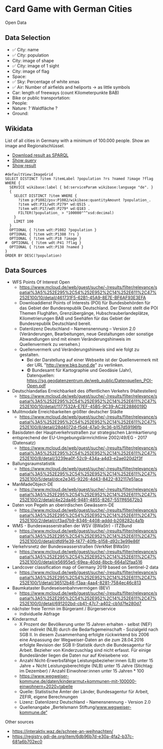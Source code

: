 # Card Game with German Cities

Open Data

## Data Selection

- ✅ City: name
- ✅ City: population
- City: image of shape
- ✅ City: image of 1 sight
- City: image of flag
- Space: 
- ✅ Sky: Percentage of white xmas
- ✅ Air: Number of airfields and heliports -> as little symbols
- Car: length of freeways (count Kilometerpunkte BAB)
- Bike or public transportation:
- People:
- Nature: ? Waldfläche ?
- Ground:

## Wikidata

List of all cities in Germany with a minimum of 100.000 people. Show an image and Regionalschlüssel.

- [Download result as SPARQL](https://query.wikidata.org/sparql?query=%23defaultView%3AImageGrid%0ASELECT%20DISTINCT%20%3Fitem%20%3FitemLabel%20%3Fpopulation%20%3Frs%20%3Fnamed%20%3Fimage%20%3Fflag%20WHERE%20%7B%0A%20%20SERVICE%20wikibase%3Alabel%20%7B%20bd%3AserviceParam%20wikibase%3Alanguage%20%22de%22.%20%7D%0A%20%20%7B%0A%20%20%20%20SELECT%20DISTINCT%20%3Fitem%20WHERE%20%7B%0A%20%20%20%20%20%20%3Fitem%20p%3AP1082%2Fpsv%3AP1082%2Fwikibase%3AquantityAmount%20%3Fpopulation_.%0A%20%20%20%20%20%20%3Fitem%20wdt%3AP31%2Fwdt%3AP279*%20wd%3AQ515%20.%0A%20%20%20%20%20%20%3Fitem%20wdt%3AP17%2Fwdt%3AP279*%20wd%3AQ183%20.%0A%20%20%20%20%20%20FILTER(%3Fpopulation_%20%3E%20%22100000%22%5E%5Exsd%3Adecimal)%0A%20%20%20%20%7D%0A%20%20%20%20LIMIT%20100%0A%20%20%7D%0A%20%20OPTIONAL%20%7B%20%3Fitem%20wdt%3AP1082%20%3Fpopulation%20%7D%0A%20%20OPTIONAL%20%7B%20%3Fitem%20wdt%3AP1388%20%3Frs%20%7D%0A%20%20OPTIONAL%20%7B%20%3Fitem%20wdt%3AP18%20%3Fimage%20%7D%0A%23%20%20OPTIONAL%20%7B%20%3Fitem%20wdt%3AP41%20%3Fflag%20%7D%0A%20%20OPTIONAL%20%7B%20%3Fitem%20wdt%3AP138%20%3Fnamed%20%7D%0A%7D%0AORDER%20BY%20DESC(%3Fpopulation))
- [Show query](https://w.wiki/6BqR)
- [Show result](https://w.wiki/6BqT)

```
#defaultView:ImageGrid
SELECT DISTINCT ?item ?itemLabel ?population ?rs ?named ?image ?flag WHERE {
  SERVICE wikibase:label { bd:serviceParam wikibase:language "de". }
  {
    SELECT DISTINCT ?item WHERE {
      ?item p:P1082/psv:P1082/wikibase:quantityAmount ?population_.
      ?item wdt:P31/wdt:P279* wd:Q515 .
      ?item wdt:P17/wdt:P279* wd:Q183 .
      FILTER(?population_ > "100000"^^xsd:decimal)
    }
    LIMIT 100
  }
  OPTIONAL { ?item wdt:P1082 ?population }
  OPTIONAL { ?item wdt:P1388 ?rs }
  OPTIONAL { ?item wdt:P18 ?image }
#  OPTIONAL { ?item wdt:P41 ?flag }
  OPTIONAL { ?item wdt:P138 ?named }
}
ORDER BY DESC(?population)
```

## Data Sources

- WFS Points Of Interest Open
  - https://www.mcloud.de/web/guest/suche/-/results/filter/relevance/spatial%3A5%252E295%2C54%252E952%2C14%252E611%2C47%252E100/10/detail/461731F5-62B1-45A9-8E7E-BF6AF93E3EFA
  - Downloaddienst Points of Interests (POI) für Bundesbehörden für das Gebiet der Bundesrepublik Deutschland. Der Dienst stellt die POI Themen Flughäfen, Grenzübergänge, Hubschrauberlandeplätze, Kilometrierungen BAB und Seehäfen für das Gebiet der Bundesrepublik Deutschland bereit.
  - Datenlizenz Deutschland – Namensnennung – Version 2.0 (Veränderungen, Bearbeitungen, neue Gestaltungen oder sonstige Abwandlungen sind mit einem Veränderungshinweis im Quellenvermerk zu versehen.)
  - Quellenvermerk und Veränderungshinweis sind wie folgt zu gestalten.
    - Bei der Darstellung auf einer Webseite ist der Quellenvermerk mit der URL "http://www.bkg.bund.de" zu verlinken.
    - © Bundesamt für Kartographie und Geodäsie (Jahr), Datenquellen: https://sg.geodatenzentrum.de/web_public/Datenquellen_POI-Open.pdf
- Deutschlandatlas Erreichbarkeit des öffentlichen Verkehrs (Haltestellen)
  - https://www.mcloud.de/web/guest/suche/-/results/filter/relevance/spatial%3A5%252E295%2C54%252E952%2C14%252E611%2C47%252E100/10/detail/1177532A-E7EF-45B5-9C39-AC2E2886019D
- Mulitmodale Erreichbarkeiten größter deutscher Städte
  - https://www.mcloud.de/web/guest/suche/-/results/filter/relevance/spatial%3A5%252E295%2C54%252E952%2C14%252E611%2C47%252E100/8/detail/28d4072d-f5d4-47a0-9c36-b157d59196fb
- Basisdaten der Hauptverkehrsstraßen zur strategischen Lärmkartierung entsprechend der EU-Umgebungslärmrichtlinie 2002/49/EG - 2017 (Datensatz)
  - https://www.mcloud.de/web/guest/suche/-/results/filter/relevance/spatial%3A5%252E295%2C54%252E952%2C14%252E611%2C47%252E100/8/detail/3239ea0f-52c9-434a-a4d3-e2ae020d2f3f
- Ballungsraumstatistik
  - https://www.mcloud.de/web/guest/suche/-/results/filter/relevance/spatial%3A5%252E295%2C54%252E952%2C14%252E611%2C47%252E100/5/detail/dce2e345-9226-4d43-8422-832117e51aca
- ManMadeObject-DE
  - https://www.mcloud.de/web/guest/suche/-/results/filter/relevance/spatial%3A5%252E295%2C54%252E952%2C14%252E611%2C47%252E100/2/detail/4e22da46-9481-4855-8267-5511f65672b3
- Daten von Pegeln an oberirdischen Gewässern-DE
  - https://www.mcloud.de/web/guest/suche/-/results/filter/relevance/spatial%3A5%252E295%2C54%252E952%2C14%252E611%2C47%252E100/2/detail/cf3ad7b9-8346-4408-addd-b208282c4a1b
- WMS - Bundeswasserstraßen der WSV (BWaStr) - ITZBund
  - https://www.mcloud.de/web/guest/suche/-/results/filter/relevance/spatial%3A5%252E295%2C54%252E952%2C14%252E611%2C47%252E100/0/detail/dfd91e39-f477-40fb-b158-d92c3e99e86f
- Verkehrsnetz der Bundeswasserstraßen (VerkNet BWaStr)
  - https://www.mcloud.de/web/guest/suche/-/results/filter/relevance/spatial%3A5%252E295%2C54%252E952%2C14%252E611%2C47%252E100/0/detail/e56955e5-69ea-40dd-8bcb-664a12faa516
- Landcover classification map of Germany 2019 based on Sentinel-2 data
  - https://www.mcloud.de/web/guest/suche/-/results/filter/relevance/spatial%3A5%252E295%2C54%252E952%2C14%252E611%2C47%252E100/1/detail/36512b46-f3aa-4aa4-8281-7584ec46c813
- Baumkataster Bundeseisenbahnvermögen (BEV)
  - https://www.mcloud.de/web/guest/suche/-/results/filter/relevance/spatial%3A5%252E295%2C54%252E952%2C14%252E611%2C47%252E100/0/detail/691202bd-cb41-47c7-a402-cb1d7fe280d7
- nächster freie Termin im Bürgeramt / Bürgerservice
  - individuelle Abfrage
- Kinderarmut
  - X Prozent der Bevölkerung unter 15 Jahren erhalten - selbst (NEF) oder indirekt (NLB) durch die Bedarfsgemeinschaft - Sozialgeld nach SGB II. In diesem Zusammenhang erfolgte rückwirkend bis 2006 eine Anpassung der Wegweiser-Daten an die zum 28.04.2016 erfolgte Revision der SGB II-Statistik durch die Bundesagentur für Arbeit. Bezieher von Kinderzuschlag sind nicht erfasst. Für einige Bundesländer liegen die Daten nur auf Kreisebene vor.
  - Anzahl Nicht-Erwerbsfähige Leistungsbezieher:innen (LB) unter 15 Jahre + Nicht Leistungsberechtigte (NLB) unter 15 Jahre (Stichtag: im Dezember) / Anzahl Einwohner:innen unter 15 Jahren * 100
  - https://www.wegweiser-kommune.de/daten/kinderarmut+kommunen-mit-100000-einwohnern+2020+tabelle
  - Quelle: Statistische Ämter der Länder, Bundesagentur für Arbeit, ZEFIR, eigene Berechnungen
  - Lizenz: Datenlizenz Deutschland - Namensnennung - Version 2.0
  - Quellenangabe „Bertelsmann Stiftung/www.wegweiser-kommune.de“

Other sources

- https://interaktiv.waz.de/schnee-an-weihnachten/
- https://registry.gdi-de.org/item/6db96b7d-e30a-4fa2-b37c-681a6b702ec0
